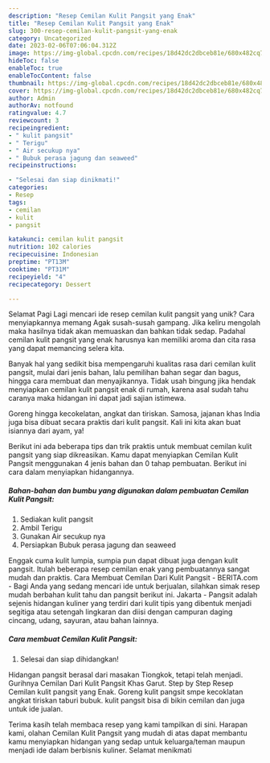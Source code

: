 ```yaml
---
description: "Resep Cemilan Kulit Pangsit yang Enak"
title: "Resep Cemilan Kulit Pangsit yang Enak"
slug: 300-resep-cemilan-kulit-pangsit-yang-enak
category: Uncategorized
date: 2023-02-06T07:06:04.312Z
image: https://img-global.cpcdn.com/recipes/18d42dc2dbceb81e/680x482cq70/cemilan-kulit-pangsit-foto-resep-utama.jpg
hideToc: false
enableToc: true
enableTocContent: false
thumbnail: https://img-global.cpcdn.com/recipes/18d42dc2dbceb81e/680x482cq70/cemilan-kulit-pangsit-foto-resep-utama.jpg
cover: https://img-global.cpcdn.com/recipes/18d42dc2dbceb81e/680x482cq70/cemilan-kulit-pangsit-foto-resep-utama.jpg
author: Admin
authorAv: notfound
ratingvalue: 4.7
reviewcount: 3
recipeingredient:
- " kulit pangsit"
- " Terigu"
- " Air secukup nya"
- " Bubuk perasa jagung dan seaweed"
recipeinstructions:

- "Selesai dan siap dinikmati!"
categories:
- Resep
tags:
- cemilan
- kulit
- pangsit

katakunci: cemilan kulit pangsit 
nutrition: 102 calories
recipecuisine: Indonesian
preptime: "PT13M"
cooktime: "PT31M"
recipeyield: "4"
recipecategory: Dessert

---
```



Selamat Pagi Lagi mencari ide resep cemilan kulit pangsit yang unik? Cara menyiapkannya memang Agak susah-susah gampang. Jika keliru mengolah maka hasilnya tidak akan memuaskan dan bahkan tidak sedap. Padahal cemilan kulit pangsit yang enak harusnya kan memiliki aroma dan cita rasa yang dapat memancing selera kita.


Banyak hal yang sedikit bisa mempengaruhi kualitas rasa dari cemilan kulit pangsit, mulai dari jenis bahan, lalu pemilihan bahan segar dan bagus, hingga cara membuat dan menyajikannya. Tidak usah bingung jika hendak menyiapkan cemilan kulit pangsit enak di rumah, karena asal sudah tahu caranya maka hidangan ini dapat jadi sajian istimewa.

Goreng hingga kecokelatan, angkat dan tiriskan. Samosa, jajanan khas India juga bisa dibuat secara praktis dari kulit pangsit. Kali ini kita akan buat isiannya dari ayam, ya!


Berikut ini ada beberapa tips dan trik praktis untuk membuat cemilan kulit pangsit yang siap dikreasikan. Kamu dapat menyiapkan Cemilan Kulit Pangsit menggunakan 4 jenis bahan dan 0 tahap pembuatan. Berikut ini cara dalam menyiapkan hidangannya.

<!--inarticleads1-->

##### Bahan-bahan dan bumbu yang digunakan dalam pembuatan Cemilan Kulit Pangsit:

1. Sediakan  kulit pangsit
1. Ambil  Terigu
1. Gunakan  Air secukup nya
1. Persiapkan  Bubuk perasa jagung dan seaweed


Enggak cuma kulit lumpia, sumpia pun dapat dibuat juga dengan kulit pangsit. Itulah beberapa resep cemilan enak yang pembuatannya sangat mudah dan praktis. Cara Membuat Cemilan Dari Kulit Pangsit - BERITA.com - Bagi Anda yang sedang mencari ide untuk berjualan, silahkan simak resep mudah berbahan kulit tahu dan pangsit berikut ini. Jakarta - Pangsit adalah sejenis hidangan kuliner yang terdiri dari kulit tipis yang dibentuk menjadi segitiga atau setengah lingkaran dan diisi dengan campuran daging cincang, udang, sayuran, atau bahan lainnya. 

<!--inarticleads2-->

##### Cara membuat Cemilan Kulit Pangsit:


1. Selesai dan siap dihidangkan!

Hidangan pangsit berasal dari masakan Tiongkok, tetapi telah menjadi. Gurihnya Cemilan Dari Kulit Pangsit Khas Garut. Step by Step Resep Cemilan kulit pangsit yang Enak. Goreng kulit pangsit smpe kecoklatan angkat tiriskan taburi bubuk. kulit pangsit bisa di bikin cemilan dan juga untuk ide jualan. 

Terima kasih telah membaca resep yang kami tampilkan di sini. Harapan kami, olahan Cemilan Kulit Pangsit yang mudah di atas dapat membantu kamu menyiapkan hidangan yang sedap untuk keluarga/teman maupun menjadi ide dalam berbisnis kuliner. Selamat menikmati
